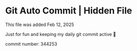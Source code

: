 # Git Auto Commit | Hidden File

This file was added Feb 12, 2025

Just for fun and keeping my daily git commit active 🤪

commit number: 344253
